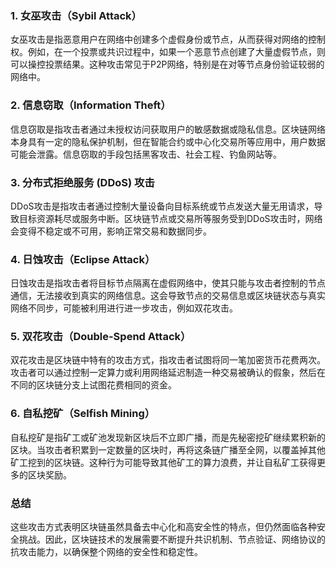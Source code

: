 

### 1. 女巫攻击（Sybil Attack）
女巫攻击是指恶意用户在网络中创建多个虚假身份或节点，从而获得对网络的控制权。例如，在一个投票或共识过程中，如果一个恶意节点创建了大量虚假节点，则可以操控投票结果。这种攻击常见于P2P网络，特别是在对等节点身份验证较弱的网络中。

### 2. 信息窃取（Information Theft）
信息窃取是指攻击者通过未授权访问获取用户的敏感数据或隐私信息。区块链网络本身具有一定的隐私保护机制，但在智能合约或中心化交易所等应用中，用户数据可能会泄露。信息窃取的手段包括黑客攻击、社会工程、钓鱼网站等。

### 3. 分布式拒绝服务 (DDoS) 攻击
DDoS攻击是指攻击者通过控制大量设备向目标系统或节点发送大量无用请求，导致目标资源耗尽或服务中断。区块链节点或交易所等服务受到DDoS攻击时，网络会变得不稳定或不可用，影响正常交易和数据同步。

### 4. 日蚀攻击（Eclipse Attack）
日蚀攻击是指攻击者将目标节点隔离在虚假网络中，使其只能与攻击者控制的节点通信，无法接收到真实的网络信息。这会导致节点的交易信息或区块链状态与真实网络不同步，可能被利用进行进一步攻击，例如双花攻击。

### 5. 双花攻击（Double-Spend Attack）
双花攻击是区块链中特有的攻击方式，指攻击者试图将同一笔加密货币花费两次。攻击者可以通过控制一定算力或利用网络延迟制造一种交易被确认的假象，然后在不同的区块链分支上试图花费相同的资金。

### 6. 自私挖矿（Selfish Mining）
自私挖矿是指矿工或矿池发现新区块后不立即广播，而是先秘密挖矿继续累积新的区块。当攻击者积累到一定数量的区块时，再将这条链广播至全网，以覆盖掉其他矿工挖到的区块链。这种行为可能导致其他矿工的算力浪费，并让自私矿工获得更多的区块奖励。

### 总结
这些攻击方式表明区块链虽然具备去中心化和高安全性的特点，但仍然面临各种安全挑战。因此，区块链技术的发展需要不断提升共识机制、节点验证、网络协议的抗攻击能力，以确保整个网络的安全性和稳定性。